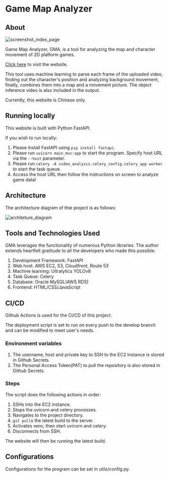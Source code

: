 # Game Map Analyzer

## About

![screenshot_index_page](https://github.com/user-attachments/assets/d06c3be0-fc43-4b42-80b4-95935a54568f)

Game Map Analyzer, GMA, is a tool for analyzing the map and character movement of 2D platform games.

[Click here](https://traces.fun/) to visit the website.

This tool uses machine learning to parse each frame of the uploaded video,\
finding out the character's position and analyzing background movement,\
finally, combines them into a map and a movement picture.
The object inference video is also included in the output.

Currently, this website is Chinese only.

## Running locally

This website is built with Python FastAPI.

If you wish to run locally:
1. Please Install FastAPI using `pip install fastapi`.
2. Please run `uvicorn main_mvc:app` to start the program. Specify host URL via the `--host` parameter.
3. Please run `celery -A video_analysis.celery_config.celery_app worker` to start the task queue.
4. Access the host URL then follow the instructions on screen to analyze game data!

## Architecture

The architecture diagram of thie project is as follows:

![architeture_diagram](https://github.com/user-attachments/assets/5d358dc7-862f-48a1-b03c-aa0874456d27)

## Tools and Technologies Used

GMA leverages the functionality of numerous Python libraries. The author extends heartfelt gratitude to all the developers who made this possible.

1. Development Framework: FastAPI
2. Web host: AWS EC2, S3, Cloudfront, Route 53
3. Machine learning: Ultralytics YOLOv8
4. Task Queue: Celery
5. Database: Oracle MySQL(AWS RDS)
6. Frontend: HTML/CSS/JavaScript

## CI/CD

Github Actions is used for the CI/CD of this project.

The deployment script is set to run on every push to the develop branch and can be modified to meet user's needs.

### Environment variables

1. The username, host and private key to SSH to the EC2 instance is stored in Github Secrets.
2. The Personal Access Token(PAT) to pull the repository is also stored in Github Secrets.

### Steps

The script does the following actions in order:

1. SSHs into the EC2 instance.
2. Stops the uvicorn and celery processes.
3. Navigates to the project directory.
4. `git pull`s the latest build to the server.
5. Activates venv, then start uvicorn and celery.
6. Disconnects from SSH.

The website will then be running the latest build.

## Configurations

Configurations for the program can be set in utils/config.py.

